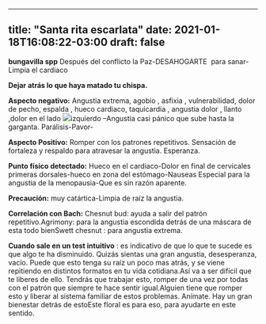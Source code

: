 
---
title: "Santa rita escarlata"
date: 2021-01-18T16:08:22-03:00
draft: false
--- 
        

 




**bungavilla spp**  Después del conflicto la Paz-DESAHOGARTE  para sanar-Limpia el cardiaco

**Dejar atrás lo que haya matado tu chispa.**   


**Aspecto negativo:**  Angustia extrema, agobio , asfixia , vulnerabilidad, dolor de pecho, espalda , hueco cardiaco, taquicardia , angustia dolor , llanto ,dolor en el lado ![](images/santa-rita-escarlata.jpg)izquierdo –Angustia casi pánico que sube hasta la garganta. Parálisis-Pavor-  


**Aspecto Positivo:** Romper con los patrones repetitivos. Sensación de fortaleza y respaldo para atravesar la angustia. Esperanza.  


**Punto físico detectado:**  Hueco en el cardiaco-Dolor en final de cervicales primeras dorsales-hueco en zona del estómago-Nauseas Especial para la angustia de la menopausia-Que es sin razón aparente.  


**Precaución:**  muy catártica-Limpia de raíz la angustia.  


**Correlación con Bach:**  Chesnut bud: ayuda a salir del patrón repetitivo.Agrimony: para la angustia escondida detrás de una máscara de esta todo bienSwett chesnut : para angustia extrema.  


**Cuando sale en un test intuitivo** : es indicativo de que lo que te sucede es que algo te ha disminuido. Quizás sientas una gran angustia, desesperanza, vacío. Puede que esto tenga su raíz un poco mas atrás, y se viene repitiendo en distintos formatos en tu vida cotidiana.Así va a ser difícil que te liberes de ello. Tendrás que trabajar esto, romper de una vez por todas con el patrón que siempre te hace sentir igual.Alguien tiene que romper esto y liberar al sistema familiar de estos problemas. Anímate. Hay un gran bienestar detrás de estoEste floral es para eso, para ayudarte en este sentido.  







